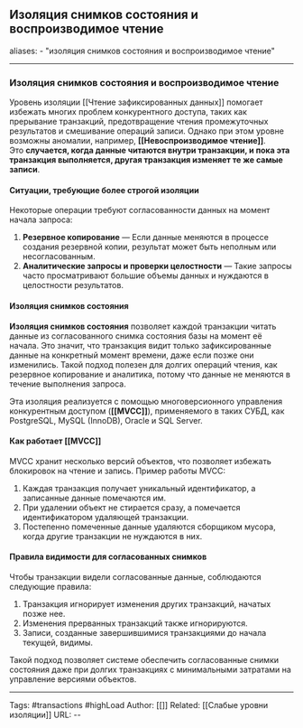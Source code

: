 ## Изоляция снимков состояния и воспроизводимое чтение
aliases: 
	- "изоляция снимков состояния и воспроизводимое чтение"

---

### Изоляция снимков состояния и воспроизводимое чтение

Уровень изоляции [[Чтение зафиксированных данных]] помогает избежать многих проблем конкурентного доступа, таких как прерывание транзакций, предотвращение чтения промежуточных результатов и смешивание операций записи. Однако при этом уровне возможны аномалии, например, **[[Невоспроизводимое чтение]]**. Это **случается, когда данные читаются внутри транзакции, и пока эта транзакция выполняется, другая транзакция изменяет те же самые записи**.

#### Ситуации, требующие более строгой изоляции

Некоторые операции требуют согласованности данных на момент начала запроса:

1. **Резервное копирование** — Если данные меняются в процессе создания резервной копии, результат может быть неполным или несогласованным.
2. **Аналитические запросы и проверки целостности** — Такие запросы часто просматривают большие объемы данных и нуждаются в целостности результатов.

#### Изоляция снимков состояния

**Изоляция снимков состояния** позволяет каждой транзакции читать данные из согласованного снимка состояния базы на момент её начала. Это значит, что транзакция видит только зафиксированные данные на конкретный момент времени, даже если позже они изменились. Такой подход полезен для долгих операций чтения, как резервное копирование и аналитика, потому что данные не меняются в течение выполнения запроса.

Эта изоляция реализуется с помощью многоверсионного управления конкурентным доступом (**[[MVCC]]**), применяемого в таких СУБД, как PostgreSQL, MySQL (InnoDB), Oracle и SQL Server.

#### Как работает [[MVCC]]

MVCC хранит несколько версий объектов, что позволяет избежать блокировок на чтение и запись. Пример работы MVCC:

1. Каждая транзакция получает уникальный идентификатор, а записанные данные помечаются им.
2. При удалении объект не стирается сразу, а помечается идентификатором удаляющей транзакции.
3. Постепенно помеченные данные удаляются сборщиком мусора, когда другие транзакции не нуждаются в них.

#### Правила видимости для согласованных снимков

Чтобы транзакции видели согласованные данные, соблюдаются следующие правила:

1. Транзакция игнорирует изменения других транзакций, начатых позже нее.
2. Изменения прерванных транзакций также игнорируются.
3. Записи, созданные завершившимися транзакциями до начала текущей, видимы.

Такой подход позволяет системе обеспечить согласованные снимки состояния даже при долгих транзакциях с минимальными затратами на управление версиями объектов.

---
Tags:  #transactions #highLoad
Author: [[]]
Related: [[Слабые уровни изоляции]]
URL: -- 